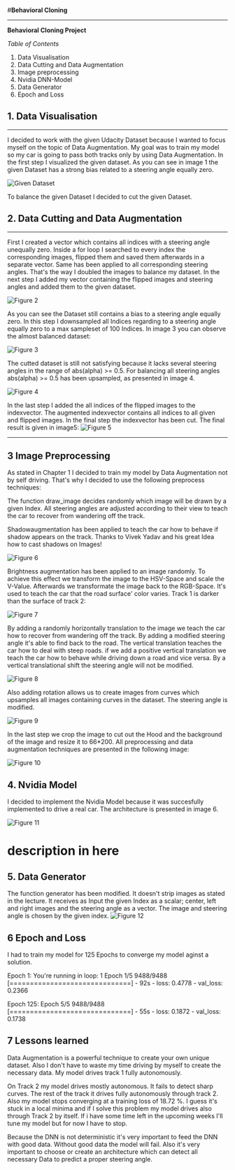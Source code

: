 #**Behavioral Cloning** 

---

**Behavioral Cloning Project**

*Table of Contents*

 1. Data Visualisation
 2. Data Cutting and Data Augmentation
 3. Image preprocessing
 4. Nvidia DNN-Model
 5. Data Generator
 6. Epoch and Loss


## 1. Data Visualisation
---
I decided to work with the given Udacity Dataset because I wanted to focus myself on the topic of Data Augmentation. My goal was to train my model so my car is going to pass both tracks only by using Data Augmentation.
In the first step I visualized the given dataset. As you can see in image 1 the given Dataset has a strong bias related to a steering angle equally zero.

![Given Dataset](examples/givendataset.png?raw=true)

To balance the given Dataset I decided to cut the given Dataset.

## 2. Data Cutting and Data Augmentation
---
First I created a vector which contains all indices with a steering angle unequally zero. Inside a for loop I searched to every index the corresponding images, flipped them and saved them afterwards in a separate vector. Same has been applied to all corresponding steering angles. That's the way I doubled the images to balance my dataset. In the next step I added my vector containing the flipped images and steering angles and added them to the given dataset. 

![Figure 2](examples/augmented_Dataset.png?raw=true)

As you can see the Dataset still contains a bias to a steering angle equally zero. In this step I downsampled all Indices regarding to a steering angle equally zero to a max sampleset of 100 Indices.
In image 3 you can observe the almost balanced dataset:


![Figure 3](examples/Almost_balanced.png?raw=true)

The cutted dataset is still not satisfying because it lacks several steering angles in the range of abs(alpha) >= 0.5. For balancing all steering angles abs(alpha) >= 0.5 has been upsampled, as presented in image 4.

![Figure 4](examples/upsample.png?raw=true)

In the last step I added the all indices of the flipped images to the indexvector. The augmented indexvector contains all indices to all given and flipped images. In the final step the indexvector has been cut. The final result is given in image5:
![Figure 5](examples/finalcut.png?raw=true)

---
## 3 Image Preprocessing
As stated in Chapter 1 I decided to train my model by Data Augmentation not by self driving. That's why I decided to use the following preprocess techniques:

The function draw_image decides randomly which image will be drawn by a given Index. All steering angles are adjusted according to their view to teach the car to recover from wandering off the track.

Shadowaugmentation has been applied to teach the car how to behave if shadow appears on the track. Thanks to Vivek Yadav and his great Idea how to cast shadows on Images!

![Figure 6](examples/shadow.PNG?raw=true)


Brightness augmentation has been applied to an image randomly. To achieve this effect we transform the image to the HSV-Space and scale the V-Value. Afterwards we transformate the image back to the RGB-Space. It's used to teach the car that the road surface' color varies. Track 1 is darker than the surface of track 2:

![Figure 7](examples/bright.PNG?raw=true)


By adding a randomly  horizontally translation to the image we teach the car how to recover from wandering off the track. By adding a modified steering angle it's able to find back to the road. The vertical translation teaches the car how to deal with steep roads. if we add a positive vertical translation we teach the car how to behave while driving down a road and vice versa. By a vertical translational shift the steering angle will not be modified.

![Figure 8](examples/translate.PNG?raw=true)

Also adding rotation allows us to create images from curves which upsamples all images containing curves in the dataset. The steering angle is modified.

![Figure 9](examples/rot.PNG?raw=true)

In the last step we crop the image to cut out the Hood and the background of the image and resize it to 66*200. All preprocessing and data augmentation techniques are presented in the following image:

![Figure 10](examples/pipe.PNG?raw=true)

## 4. Nvidia Model

I decided to implement the Nvidia Model because it was succesfully implemented to drive a real car.
The architecture is presented in image 6.

![Figure 11](examples/nvidia.png?raw=true)









# description in here

## 5. Data Generator

The function generator has been modified. It doesn't strip images as stated in the lecture. It receives as Input the given Index as a scalar; center, left and right images and the steering angle as a vector. The image and steering angle is chosen by the given index.
![Figure 12](examples/generator.PNG?raw=true)

## 6 Epoch and Loss

I had to train my model for 125 Epochs to converge my model aginst a solution. 

Epoch 1: 
You're running in loop: 1
Epoch 1/5
9488/9488 [==============================] - 92s - loss: 0.4778 - val_loss: 0.2366

Epoch 125:
Epoch 5/5
9488/9488 [==============================] - 55s - loss: 0.1872 - val_loss: 0.1738
## 7 Lessons learned

Data Augmentation is a powerful technique to create your own unique dataset. Also I don't have to waste my time driving by myself to create the necessary data. 
My model drives track 1 fully autonomously.

On Track 2 my model drives mostly autonomous. It fails to detect sharp curves. The rest of the track it drives fully autonomously through track 2.
Also my model stops converging at a training loss of 18.72 %. I guess it's stuck in a local minima and if I solve this problem my model drives also through Track 2 by itself. If i have some time left in the upcoming weeks I'll tune my model but for now I have to stop. 

Because the DNN is not deterministic it's very important to feed the DNN with good data. Without good data the model will fail. Also it's very important to choose or create an architecture which can detect all necessary Data to predict a proper steering angle.
